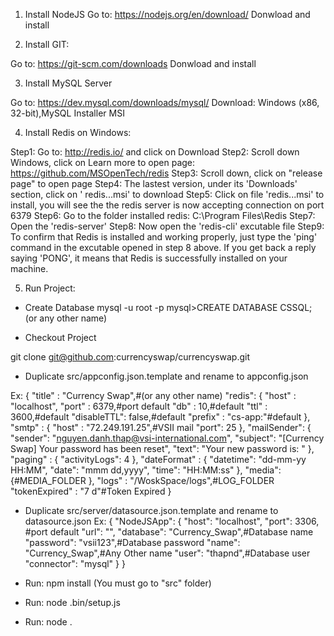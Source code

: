 1. Install NodeJS
Go to: https://nodejs.org/en/download/
Donwload and install

2. Install GIT:

Go to: https://git-scm.com/downloads
Donwload and install


3. Install MySQL Server

Go to: https://dev.mysql.com/downloads/mysql/
Download: Windows (x86, 32-bit),MySQL Installer MSI


4. Install Redis on Windows:

Step1: Go to: http://redis.io/ and click on Download
Step2: Scroll down Windows, click on Learn more to open page: https://github.com/MSOpenTech/redis
Step3: Scroll down, click on "release page" to open page
Step4: The lastest version, under its 'Downloads' section, click on ' redis...msi' to download
Step5: Click on file 'redis...msi' to install, you will see the the redis server is now accepting connection on port 6379
Step6: Go to the folder installed redis: C:\Program Files\Redis
Step7: Open the 'redis-server'
Step8: Now open the 'redis-cli' excutable file
Step9: To confirm that Redis is installed and working properly, just type the 'ping' command in the excutable opened in step 8 above. If you get back a reply saying 'PONG', it means that Redis is successfully installed on your machine.

5. Run Project:
- Create Database
mysql -u root -p
mysql>CREATE DATABASE CSSQL; (or any other name)

- Checkout Project

git clone git@github.com:currencyswap/currencyswap.git

- Duplicate src/appconfig.json.template and rename to appconfig.json

Ex:
{
  "title" : "Currency Swap",#(or any other name)
  "redis": {
    "host" : "localhost",
    "port" : 6379,#port default
    "db"   : 10,#default
    "ttl"  : 3600,#default
    "disableTTL": false,#default
    "prefix" : "cs-app:"#default
  },
  "smtp" : {
    "host" : "72.249.191.25",#VSII mail
    "port": 25
  },
  "mailSender": {
    "sender": "nguyen.danh.thap@vsi-international.com",
    "subject": "[Currency Swap] Your password has been reset",
    "text": "Your new password is: "
  },
  "paging" : {
    "activityLogs": 4
  },
  "dateFormat" : {
    "datetime": "dd-mm-yy HH:MM",
    "date": "mmm dd,yyyy",
    "time": "HH:MM:ss"
  },
  "media": {#MEDIA_FOLDER
  },
  "logs" : "/WoskSpace/logs",#LOG_FOLDER
  "tokenExpired" : "7 d"#Token Expired
}


- Duplicate src/server/datasource.json.template and rename to datasource.json
Ex:
{
  "NodeJSApp": {
    "host": "localhost",
    "port": 3306, #port default
    "url": "",
    "database": "Currency_Swap",#Database name
    "password": "vsii123",#Database password
    "name": "Currency_Swap",#Any Other name
    "user": "thapnd",#Database user
    "connector": "mysql"
  }
}

- Run: npm install (You must go to "src" folder)
- Run: node .bin/setup.js
- Run: node .

